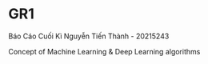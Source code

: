 # GR1
Báo Cáo Cuối Kì
Nguyễn Tiến Thành - 20215243

Concept of Machine Learning & Deep Learning algorithms
